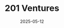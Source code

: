 ---  
layout: startup_page  
title: "201 Ventures"  
id: "201.vc"  
permalink: "/201ventures201.vc05122025/"  
website: "https://www.201.vc/"  
funding_round: "Seed"  
funding_amount: "$22M"  
investors: "NATO Innovation Fund"  
about: "201 Ventures is a venture capital firm focused on seed-stage European defense tech startups. Founded by Eric Slesinger, a former CIA officer, the firm invests in technologies addressing \"gray zone competition\" in Europe, aiming to bridge the gap between defense technology and commercial ventures."  
markets: "Defense Tech, Venture Capital and Private Equity Principals"  
hq: "Madrid, Spain"  
founded_year: ""  
linkedin: "https://www.linkedin.com/company/201ventures"  
twitter: ""  
instagram: ""  
facebook: ""  
crunchbase: "https://www.crunchbase.com/organization/201-ventures"  
pitchbook: ""  

date_display: "12-May-2025"  
date: "2025-05-12"

# SEO Optimization  
meta_title: "201 Ventures - Seed Funding ($22M)"  
meta_description: "201 Ventures, 201 Ventures is a venture capital firm focused on seed-stage European defense tech startups. Founded by Eric Slesinger, a former CIA officer, the firm..."  
meta_keywords: "201 Ventures, Defense Tech, Venture Capital and Private Equity Principals, Seed funding"  
canonical_url: "https://startup.projectstartups.com/201ventures201.vc05122025/"  
---
